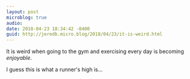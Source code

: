```yaml
---
layout: post
microblog: true
audio: 
date: 2018-04-23 18:34:42 -0400
guid: http://jeredb.micro.blog/2018/04/23/it-is-weird.html
---
```

It is weird when going to the gym and exercising every day is becoming _enjoyable_. 

I guess this is what a runner's high is…
